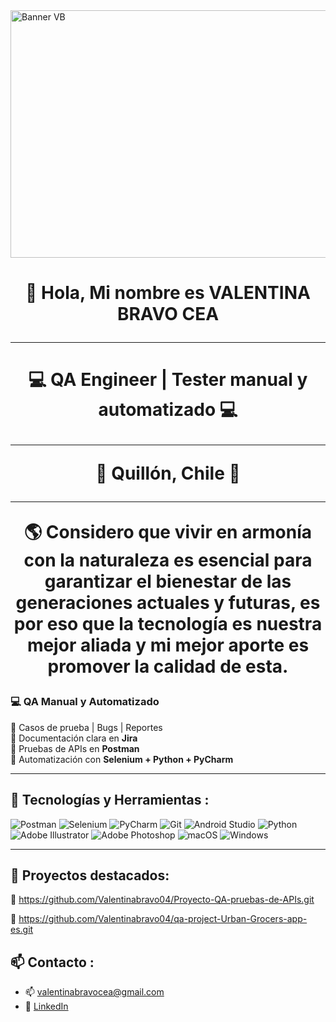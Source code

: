 <img width="1584" height="396" alt="Banner VB" src="https://github.com/user-attachments/assets/0c4ccd35-391a-4d28-aa22-720d3c472bb9" />


<h1 align="center"> 👋 Hola, Mi nombre es VALENTINA BRAVO CEA  

---
  
<h1 align="center"> 💻 QA Engineer | Tester manual y automatizado 💻

---

📍   Quillón, Chile 🌄 


---

🌎 Considero que vivir en armonía con la naturaleza es esencial para garantizar el bienestar de las generaciones actuales y futuras, es por eso que la tecnología es nuestra mejor aliada y mi mejor aporte es promover la calidad de esta.






###  💻 QA Manual y Automatizado

🧪 Casos de prueba | Bugs | Reportes  
📌 Documentación clara en **Jira**   
🔁 Pruebas de APIs en **Postman**  
🤖 Automatización con **Selenium + Python + PyCharm**  

---

## 🚀 Tecnologías y Herramientas :

![Postman](https://img.shields.io/badge/Postman-orange?style=flat&logo=postman&logoColor=white)
![Selenium](https://img.shields.io/badge/Selenium-43B02A?style=flat&logo=selenium&logoColor=white)
![PyCharm](https://img.shields.io/badge/PyCharm-green?style=flat&logo=jetbrains&logoColor=white)
![Git](https://img.shields.io/badge/Git-F05032?style=flat&logo=git&logoColor=white)
![Android Studio](https://img.shields.io/badge/Android%20Studio-3DDC84?style=flat&logo=androidstudio&logoColor=white)
![Python](https://img.shields.io/badge/Python-3776AB?style=flat&logo=python&logoColor=white)
![Adobe Illustrator](https://img.shields.io/badge/adobe%20illustrator-%23FF9A00.svg?style=for-the-badge&logo=adobe%20illustrator&logoColor=white)
![Adobe Photoshop](https://img.shields.io/badge/adobe%20photoshop-%2331A8FF.svg?style=for-the-badge&logo=adobe%20photoshop&logoColor=white)
![macOS](https://img.shields.io/badge/mac%20os-000000?style=for-the-badge&logo=macos&logoColor=F0F0F0)
![Windows](https://img.shields.io/badge/Windows-0078D6?style=for-the-badge&logo=windows&logoColor=white)

---

## 📂 Proyectos destacados:

🔗 https://github.com/Valentinabravo04/Proyecto-QA-pruebas-de-APIs.git


🔗 https://github.com/Valentinabravo04/qa-project-Urban-Grocers-app-es.git


## 📫 Contacto :

- 📫 valentinabravocea@gmail.com
- 🔗 [LinkedIn](https://www.linkedin.com/in/valentinabravocea/)
 
